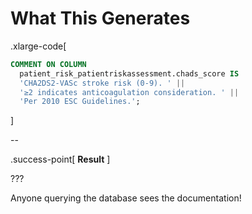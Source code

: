 # What This Generates

.xlarge-code[

```sql
COMMENT ON COLUMN
  patient_risk_patientriskassessment.chads_score IS
  'CHA2DS2-VASc stroke risk (0-9). ' ||
  '≥2 indicates anticoagulation consideration. ' ||
  'Per 2010 ESC Guidelines.';
```

]

--

.success-point[
**Result**
]

???

Anyone querying the database sees the documentation!

